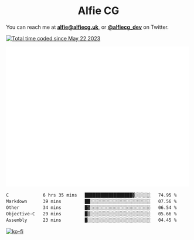 <h1 align="center">Alfie CG</h1>

You can reach me at **alfie@alfiecg.uk**, or **[@alfiecg_dev](https://twitter.com/alfiecg_dev)** on Twitter.

<a href="https://wakatime.com/@61592169-b9cf-4af8-b6fa-8ac7d4369b01"><img src="https://wakatime.com/badge/user/61592169-b9cf-4af8-b6fa-8ac7d4369b01.svg" alt="Total time coded since May 22 2023" /></a>


<img align="center" src="/github-metrics.svg" alt="Metrics" width="500">

 <!--[![GitHub Streak](https://streak-stats.demolab.com/?user=alfiecg24)](https://git.io/streak-stats)-->

<!--START_SECTION:waka-->

```txt
C             6 hrs 35 mins   ██████████████████▓░░░░░░   74.95 %
Markdown      39 mins         ██░░░░░░░░░░░░░░░░░░░░░░░   07.56 %
Other         34 mins         █▓░░░░░░░░░░░░░░░░░░░░░░░   06.54 %
Objective-C   29 mins         █▒░░░░░░░░░░░░░░░░░░░░░░░   05.66 %
Assembly      23 mins         █░░░░░░░░░░░░░░░░░░░░░░░░   04.45 %
```

<!--END_SECTION:waka-->

[![ko-fi](https://ko-fi.com/img/githubbutton_sm.svg)](https://ko-fi.com/M4M5R3BHU)
